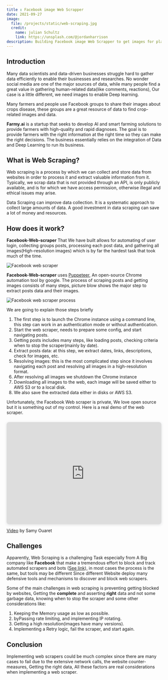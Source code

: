 ```yaml
---
title : Facebook image Web Scrapper
date: 2021-09-27
image:
  file: /projects/static/web-scraping.jpg
  credit:
    name: julian Schultz
    link: https://unsplash.com/@jordanharrison
description: Building Facebook image Web Scrapper to get images for plant disease from facebook groups to us in Deep learning.
---
```


## Introduction

Many data scientists and data-driven businesses struggle hard to gather data efficiently to enable their businesses and researches. No wonder social media are one of the major sources of data, while many people find a great value in gathering human-related data(like comments, reactions), Our case is a little different, we need images to enable Deep learning.

Many farmers and people use Facebook groups to share their images about crops disease, these groups are a great resource of data to find crop-related images and data.

**Farmy.ai** is a startup that seeks to develop AI and smart farming solutions to provide farmers with high-quality and rapid diagnoses. The goal is to provide farmers with the right information at the right time so they can make the right decisions. The business essentially relies on the integration of Data and Deep Learning to run its business.

## What is Web Scraping?

Web scraping is a process by which we can collect and store data from websites in order to process it and extract valuable information from it. Typically, we scrap data that is not provided through an API, is only publicly available, and is for which we have access permission, otherwise illegal and ethical issues may arise.
 
Data Scraping can improve data collection. It is a systematic approach to collect large amounts of data. A good investment in data scraping can save a lot of money and resources.

## How does it work?

**Facebook-Web-scraper** That We have built allows for automating of user login, collecting groups posts, processing each post data, and gathering all images(High-resolution images) which is by far the hardest task that took much of the time.

![Facebook web scraper](/projects/static/web-scrapers.svg)

**Facebook-Web-scraper**  uses [Puppeteer](https://pptr.dev/), An open-source Chrome automation tool by google. The process of scraping posts and getting images consists of many steps, picture blow shows the major step to extract posts data and their images.

![Facebook web scraper process](/projects/static/facebook-web-scraper-process.svg)

We are going to explain those steps briefly
1. The first step is to launch the Chrome instance using a command line, this step can work in an authentication mode or without authentication.
2. Start the web scraper, needs to prepare some config, and start navigating posts.
3. Getting posts includes many steps, like loading posts, checking criteria when to stop the scraper(mainly by date).
4. Extract posts data: at this step, we extract dates, links, descriptions, check for images, etc.
5. Resolving images: this is the most complicated step since it involves navigating each post and resolving all images in a high-resolution format.
6. After resolving all images we shutdown the Chrome instance
7. Downloading all images to the web, each image will be saved either to AWS S3 or to a local disk.
8. We also save the extracted data either in disks or AWS S3.

Unfortunately, the Facebook Web scraper is private, We love open source but it is something out of my control. Here is a real demo of the web scraper.

<div style="position: relative; width: 100%; height: 0; padding-top: 56.2500%;
 padding-bottom: 48px; box-shadow: 0 2px 8px 0 rgba(63,69,81,0.16); margin-top: 1.6em; margin-bottom: 0.9em; overflow: hidden;
 border-radius: 8px; will-change: transform;">
  <iframe loading="lazy" style="position: absolute; width: 100%; height: 100%; top: 0; left: 0; border: none; padding: 0;margin: 0;"
    src="https:&#x2F;&#x2F;www.canva.com&#x2F;design&#x2F;DAE0gG4avWo&#x2F;watch?embed" allowfullscreen="allowfullscreen" allow="fullscreen">
  </iframe>
</div>
<a href="https:&#x2F;&#x2F;www.canva.com&#x2F;design&#x2F;DAE0gG4avWo&#x2F;watch?utm_content=DAE0gG4avWo&amp;utm_campaign=designshare&amp;utm_medium=embeds&amp;utm_source=link" target="_blank" rel="noopener">Video</a> by Samy Ouaret

</br>

## Challenges

Apparently, Web Scraping is a challenging Task especially from A Big company like **Facebook** that make a tremendous effort to block and track automated scrapers and bots ([See link](https://about.fb.com/news/2021/04/how-we-combat-scraping/)), in most cases the process is the same, but tools may be different Since different Website deploy many defensive tools and mechanisms to discover and block web scrapers.

Some of the main challenges in web scraping is preventing getting blocked by websites, Getting the **complete** and asserting **right** data and not some garbage data, knowing when to stop the scraper and some other considerations like:

1. Keeping the Memory usage as low as possible.
2. byPassing rate limiting, and implementing IP rotating.
3. Getting a high resolution(images have many versions).
4. Implementing a Retry logic, fail the scraper, and start again.

## Conclusion

Implementing web scrapers could be much complex since there are many cases to fail due to the extensive network calls, the website counter-measures, Getting the right data, All these factors are real considerations when implementing a web scraper.

